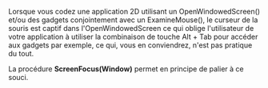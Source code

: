 Lorsque vous codez une application 2D utilisant un OpenWindowedScreen() et/ou des gadgets conjointement avec un ExamineMouse(), le curseur de la souris est captif dans l'OpenWindowedScreen ce qui oblige l'utilisateur de votre application à utiliser la combinaison de touche Alt + Tab pour accéder aux gadgets par exemple, ce qui, vous en conviendrez, n'est pas pratique du tout.

La procédure **ScreenFocus(Window)** permet en principe de palier à ce souci.
 
